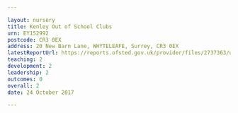 ```yaml
---

layout: nursery
title: Kenley Out of School Clubs
urn: EY152992
postcode: CR3 0EX
address: 20 New Barn Lane, WHYTELEAFE, Surrey, CR3 0EX
latestReportUrl: https://reports.ofsted.gov.uk/provider/files/2737363/urn/EY152992.pdf
teaching: 2
development: 2
leadership: 2
outcomes: 0
overall: 2
date: 24 October 2017

---
```

